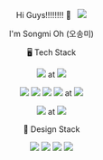 

<p align="center"> Hi Guys!!!!!!!! 👋 &nbsp; <a href="https://hits.seeyoufarm.com"><img src="https://hits.seeyoufarm.com/api/count/incr/badge.svg?url=https%3A%2F%2Fgithub.com%2Fgjbae1212%2Fhit-counter&count_bg=%231374F7&title_bg=%235FA2EF&icon=react.svg&icon_color=%2308F0F4&title=hits&edge_flat=false"/></a>

<p align="center"> I'm Songmi Oh (오송미)

<p align="center"> 🖥 Tech Stack 
<p align="center"><img src="https://img.shields.io/badge/Swift-FA7343??style=flat&logo=Swift&logoColor=white"/> at <img src="https://img.shields.io/badge/Xcode-147EFB?style=flat&logo=Xcode&logoColor=white"/>

<p align="center"><img src="https://img.shields.io/badge/JavaScript-F7DF1E?style=flat&logo=JavaScript&logoColor=white"/></a>
<img src="https://img.shields.io/badge/HTML-E34F26?style=flat&logo=HTML5&logoColor=white"/> <img src="https://img.shields.io/badge/CSS-1572B6?style=flat&logo=CSS3&logoColor=white"/> <img src="https://img.shields.io/badge/React-61DAFB?style=flat&logo=React&logoColor=white"/></a> at <img src="https://img.shields.io/badge/VisualStudioCode-007ACC??style=flat&logo=VisualStudioCode&logoColor=white"/>

<p align="center"><img src="https://img.shields.io/badge/Python-3776AB?style=flat&logo=Python&logoColor=white"/> at <img src="https://img.shields.io/badge/PyCharm-000000?style=flat&logo=PyCharm&logoColor=white"/>

<p align="center"> 🎨 Design Stack 

<p align="center"><img src="https://img.shields.io/badge/AdobePhotoshop-31A8FF?style=flat&logo=AdobePhotoshop&logoColor=white"/></a>
<img src="https://img.shields.io/badge/AdobeLightroom-31A8FF?style=flat&logo=AdobeLightroom&logoColor=white"/></a>
<img src="https://img.shields.io/badge/AdobeLightroomClassic-31A8FF?style=flat&logo=AdobeLightroomClassic&logoColor=white"/></a>
<img src="https://img.shields.io/badge/AdobeIllustrator-FF9A00?style=flat&logo=AdobeIllustrator&logoColor=white"/></a>


